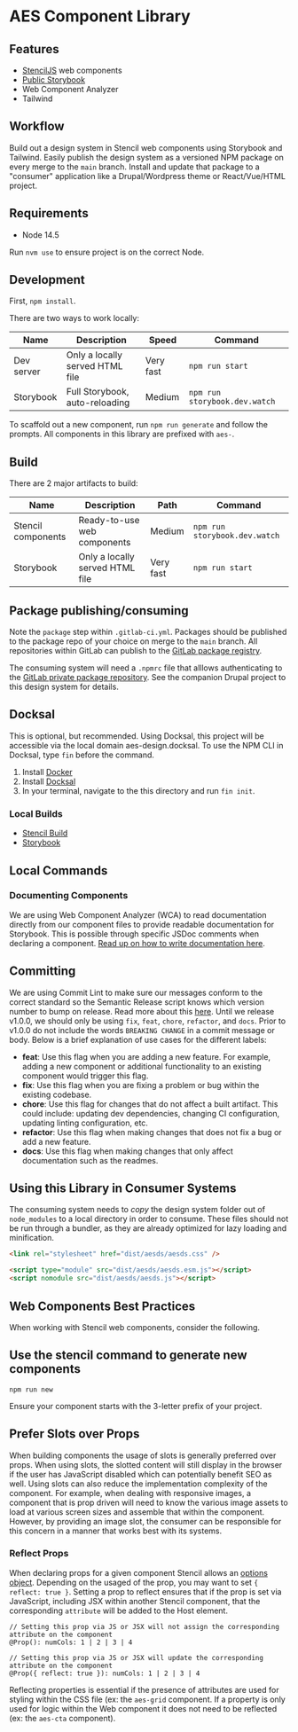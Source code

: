 # AES Component Library

## Features

- [StencilJS](https://stenciljs.com/) web components
- [Public Storybook](https://phase2tech.gitlab.io/aes/aes-design/)
- Web Component Analyzer
- Tailwind

## Workflow

Build out a design system in Stencil web components using Storybook and Tailwind. Easily publish the design system as a versioned NPM package on every merge to the `main` branch. Install and update that package to a "consumer" application like a Drupal/Wordpress theme or React/Vue/HTML project.

## Requirements

- Node 14.5

Run `nvm use` to ensure project is on the correct Node.

## Development

First, `npm install`.

There are two ways to work locally:

| Name       | Description                     | Speed     | Command                       |
| ---------- | ------------------------------- | --------- | ----------------------------- |
| Dev server | Only a locally served HTML file | Very fast | `npm run start`               |
| Storybook  | Full Storybook, auto-reloading  | Medium    | `npm run storybook.dev.watch` |

To scaffold out a new component, run `npm run generate` and follow the prompts. All components in this library are prefixed with `aes-`.

## Build

There are 2 major artifacts to build:

| Name               | Description                     | Path      | Command                       |
| ------------------ | ------------------------------- | --------- | ----------------------------- |
| Stencil components | Ready-to-use web components     | Medium    | `npm run storybook.dev.watch` |
| Storybook          | Only a locally served HTML file | Very fast | `npm run start`               |

## Package publishing/consuming

Note the `package` step within `.gitlab-ci.yml`. Packages should be published to the package repo of your choice on merge to the `main` branch. All repositories within GitLab can publish to the [GitLab package registry](https://docs.gitlab.com/ee/user/packages/).

The consuming system will need a `.npmrc` file that alllows authenticating to the [GitLab private package repository](https://docs.gitlab.com/ee/user/packages/npm_registry/index.html). See the companion Drupal project to this design system for details.

## Docksal

This is optional, but recommended. Using Docksal, this project will be accessible via the local domain aes-design.docksal. To use the NPM CLI in Docksal, type `fin` before the command.

1. Install [Docker](https://www.docker.com/)
2. Install [Docksal](https://docksal.io/)
3. In your terminal, navigate to the this directory and run `fin init`.

### Local Builds

- [Stencil Build](http://aes-design.docksal)
- [Storybook](http://storybook.aes-design.docksal)

## Local Commands

### Documenting Components

We are using Web Component Analyzer (WCA) to read documentation directly from our component files to provide readable documentation for Storybook. This is possible through specific JSDoc comments when declaring a component. [Read up on how to write documentation here](https://github.com/runem/web-component-analyzer#-how-to-document-your-components-using-jsdoc).

## Committing

We are using Commit Lint to make sure our messages conform to the correct standard so the Semantic Release script knows which version number to bump on release. Read more about this [here](https://github.com/semantic-release/semantic-release). Until we release v1.0.0, we should only be using `fix`, `feat`, `chore`, `refactor`, and `docs`. Prior to v1.0.0 do not include the words `BREAKING CHANGE` in a commit message or body. Below is a brief explanation of use cases for the different labels:

- **feat**: Use this flag when you are adding a new feature. For example, adding a new component or additional functionality to an existing component would trigger this flag.
- **fix**: Use this flag when you are fixing a problem or bug within the existing codebase.
- **chore**: Use this flag for changes that do not affect a built artifact. This could include: updating dev dependencies, changing CI configuration, updating linting configuration, etc.
- **refactor**: Use this flag when making changes that does not fix a bug or add a new feature.
- **docs**: Use this flag when making changes that only affect documentation such as the readmes.

## Using this Library in Consumer Systems

The consuming system needs to _copy_ the design system folder out of `node_modules` to a local directory in order to consume. These files should not be run through a bundler, as they are already optimized for lazy loading and minification.

```html
<link rel="stylesheet" href="dist/aesds/aesds.css" />

<script type="module" src="dist/aesds/aesds.esm.js"></script>
<script nomodule src="dist/aesds/aesds.js"></script>
```

## Web Components Best Practices

When working with Stencil web components, consider the following.

## Use the stencil command to generate new components

```
npm run new
```

Ensure your component starts with the 3-letter prefix of your project.

## Prefer Slots over Props

When building components the usage of slots is generally preferred over props. When using slots, the slotted content will still display in the browser if the user has JavaScript disabled which can potentially benefit SEO as well. Using slots can also reduce the implementation complexity of the component. For example, when dealing with responsive images, a component that is prop driven will need to know the various image assets to load at various screen sizes and assemble that within the component. However, by providing an image slot, the consumer can be responsible for this concern in a manner that works best with its systems.

### Reflect Props

When declaring props for a given component Stencil allows an [options object](https://stenciljs.com/docs/properties#prop-options). Depending on the usaged of the prop, you may want to set `{ reflect: true }`. Setting a prop to reflect ensures that if the prop is set via JavaScript, including JSX within another Stencil component, that the corresponding `attribute` will be added to the Host element.

```
// Setting this prop via JS or JSX will not assign the corresponding attribute on the component
@Prop(): numCols: 1 | 2 | 3 | 4

// Setting this prop via JS or JSX will update the corresponding attribute on the component
@Prop({ reflect: true }): numCols: 1 | 2 | 3 | 4
```

Reflecting properties is essential if the presence of attributes are used for styling within the CSS file (ex: the `aes-grid` component. If a property is only used for logic within the Web component it does not need to be reflected (ex: the `aes-cta` component).
